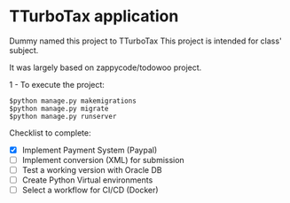 # TTurboTax application
 Dummy named this project to TTurboTax
 This project is intended for class' subject.
 
 It was largely based on zappycode/todowoo project. 

1 - To execute the project:
```
$python manage.py makemigrations
$python manage.py migrate
$python manage.py runserver
```

Checklist to complete:

- [X] Implement Payment System (Paypal)
- [ ] Implement conversion (XML) for submission
- [ ] Test a working version with Oracle DB
- [ ] Create Python Virtual environments
- [ ] Select a workflow for CI/CD (Docker)
